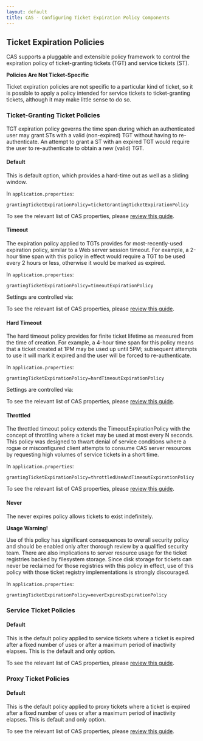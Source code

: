 ```yaml
---
layout: default
title: CAS - Configuring Ticket Expiration Policy Components
---
```



## Ticket Expiration Policies
CAS supports a pluggable and extensible policy framework to control the expiration policy of ticket-granting 
tickets (TGT) and service tickets (ST).

<div class="alert alert-info"><strong>Policies Are Not Ticket-Specific</strong><p>Ticket expiration policies are not specific to a 
particular kind of ticket, so it is possible to apply a policy intended for service tickets to ticket-granting tickets, although 
it may make little sense to do so.</p></div>


### Ticket-Granting Ticket Policies
TGT expiration policy governs the time span during which an authenticated user may grant STs with a valid (non-expired) TGT without
having to re-authenticate. An attempt to grant a ST with an expired TGT would require the user to re-authenticate
to obtain a new (valid) TGT.

#### Default
This is default option, which provides a hard-time out as well as a sliding window.

In `application.properties`:

```properties
grantingTicketExpirationPolicy=ticketGrantingTicketExpirationPolicy
```

To see the relevant list of CAS properties, please [review this guide](Configuration-Properties.html).

#### Timeout

The expiration policy applied to TGTs provides for most-recently-used expiration policy, similar to a Web server session timeout. 
For example, a 2-hour time span with this policy in effect would require a TGT to be used every 2 hours or less, otherwise 
it would be marked as expired.

In `application.properties`:

```properties
grantingTicketExpirationPolicy=timeoutExpirationPolicy
```

Settings are controlled via:

To see the relevant list of CAS properties, please [review this guide](Configuration-Properties.html).

#### Hard Timeout
The hard timeout policy provides for finite ticket lifetime as measured from the time of creation. For example, a 4-hour time span 
for this policy means that a ticket created at 1PM may be used up until 5PM; subsequent attempts to use it will mark it expired 
and the user will be forced to re-authenticate.

In `application.properties`:

```properties
grantingTicketExpirationPolicy=hardTimeoutExpirationPolicy
```

Settings are controlled via:

To see the relevant list of CAS properties, please [review this guide](Configuration-Properties.html).

#### Throttled
The throttled timeout policy extends the TimeoutExpirationPolicy with the concept of throttling where a ticket may be used at 
most every N seconds. This policy was designed to thwart denial of service conditions where a rogue or misconfigured client 
attempts to consume CAS server resources by requesting high volumes of service tickets in a short time.

In `application.properties`:

```properties
grantingTicketExpirationPolicy=throttledUseAndTimeoutExpirationPolicy
```

To see the relevant list of CAS properties, please [review this guide](Configuration-Properties.html).

#### Never
The never expires policy allows tickets to exist indefinitely.

<div class="alert alert-warning"><strong>Usage Warning!</strong><p>Use of this policy has significant consequences to overall 
security policy and should be enabled only after thorough review by a qualified security team. There are also implications to 
server resource usage for the ticket registries backed by filesystem storage. Since disk storage for tickets can never be reclaimed 
for those registries with this policy in effect, use of this policy with those ticket registry implementations 
is strongly discouraged.</p></div>

In `application.properties`:

```properties
grantingTicketExpirationPolicy=neverExpiresExpirationPolicy
```

### Service Ticket Policies

#### Default
This is the default policy applied to service tickets where a ticket is expired after a fixed number of uses or after a maximum 
period of inactivity elapses. This is the default and only option.

To see the relevant list of CAS properties, please [review this guide](Configuration-Properties.html).

### Proxy Ticket Policies

#### Default
This is the default policy applied to proxy tickets where a ticket is expired after a fixed number of uses or after a maximum 
period of inactivity elapses. This is default and only option.

To see the relevant list of CAS properties, please [review this guide](Configuration-Properties.html).
